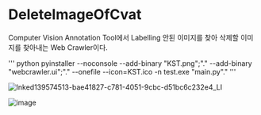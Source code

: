 # DeleteImageOfCvat

Computer Vision Annotation Tool에서 Labelling 안된 이미지를 찾아 삭제할 이미지를 찾아내는 Web Crawler이다.

''' python
pyinstaller --noconsole --add-binary "KST.png";"." --add-binary "webcrawler.ui";"." --onefile --icon=KST.ico -n test.exe "main.py"."
'''

![Inked139574513-bae41827-c781-4051-9cbc-d51bc6c232e4_LI](https://user-images.githubusercontent.com/68678355/144801612-c29d622b-57d5-40ce-a9ac-57bc9ebbf431.jpg)


![image](https://user-images.githubusercontent.com/68678355/139574502-ef183fcd-6ba3-4441-8ca3-67434691eade.png)
